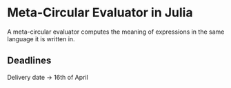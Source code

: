 # Meta-Circular Evaluator in Julia

A meta-circular evaluator computes the meaning of expressions in the same language it is written in.

## Deadlines

Delivery date -> 16th of April
